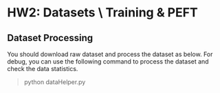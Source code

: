 # HW2: Datasets \ Training & PEFT


## Dataset Processing
You should download raw dataset and process the dataset as below.
For debug, you can use the following command to process the dataset and check the data statistics.
> python dataHelper.py